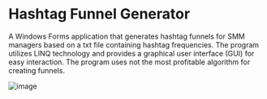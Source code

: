 # Hashtag Funnel Generator

A Windows Forms application that generates hashtag funnels for SMM managers based on a txt file containing hashtag frequencies. The program utilizes LINQ technology and provides a graphical user interface (GUI) for easy interaction.
The program uses not the most profitable algorithm for creating funnels.

![image](https://github.com/Muksaflash/WinFormsHashtagFunnel_.net_6.0/assets/67598186/b5b900ef-2730-40b8-be36-4824708d197f)
